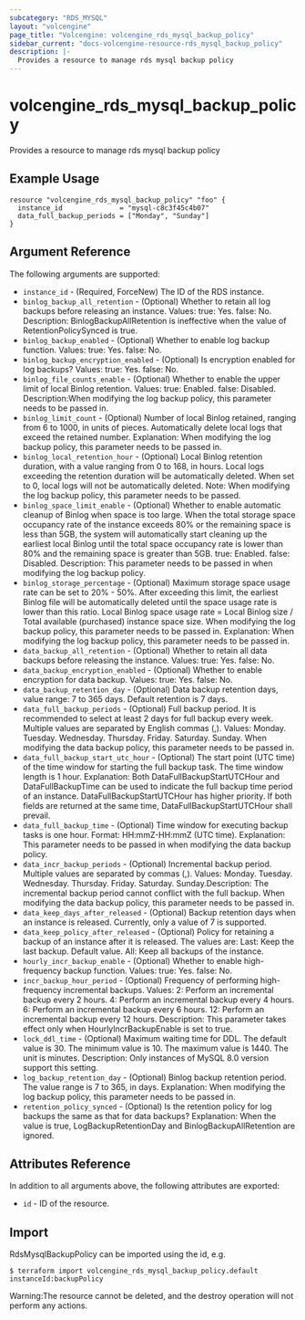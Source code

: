 ```yaml
---
subcategory: "RDS_MYSQL"
layout: "volcengine"
page_title: "Volcengine: volcengine_rds_mysql_backup_policy"
sidebar_current: "docs-volcengine-resource-rds_mysql_backup_policy"
description: |-
  Provides a resource to manage rds mysql backup policy
---
```

# volcengine_rds_mysql_backup_policy
Provides a resource to manage rds mysql backup policy
## Example Usage
```hcl
resource "volcengine_rds_mysql_backup_policy" "foo" {
  instance_id              = "mysql-c8c3f45c4b07"
  data_full_backup_periods = ["Monday", "Sunday"]
}
```
## Argument Reference
The following arguments are supported:
* `instance_id` - (Required, ForceNew) The ID of the RDS instance.
* `binlog_backup_all_retention` - (Optional) Whether to retain all log backups before releasing an instance. Values:
true: Yes.
false: No. Description: BinlogBackupAllRetention is ineffective when the value of RetentionPolicySynced is true.
* `binlog_backup_enabled` - (Optional) Whether to enable log backup function. Values:
true: Yes.
false: No.
* `binlog_backup_encryption_enabled` - (Optional) Is encryption enabled for log backups? Values:
true: Yes.
false: No.
* `binlog_file_counts_enable` - (Optional) Whether to enable the upper limit of local Binlog retention. Values: true: Enabled. false: Disabled. Description:When modifying the log backup policy, this parameter needs to be passed in.
* `binlog_limit_count` - (Optional) Number of local Binlog retained, ranging from 6 to 1000, in units of pieces. Automatically delete local logs that exceed the retained number. Explanation: When modifying the log backup policy, this parameter needs to be passed in.
* `binlog_local_retention_hour` - (Optional) Local Binlog retention duration, with a value ranging from 0 to 168, in hours. Local logs exceeding the retention duration will be automatically deleted. When set to 0, local logs will not be automatically deleted. Note: When modifying the log backup policy, this parameter needs to be passed.
* `binlog_space_limit_enable` - (Optional) Whether to enable automatic cleanup of Binlog when space is too large. When the total storage space occupancy rate of the instance exceeds 80% or the remaining space is less than 5GB, the system will automatically start cleaning up the earliest local Binlog until the total space occupancy rate is lower than 80% and the remaining space is greater than 5GB. true: Enabled. false: Disabled. Description: This parameter needs to be passed in when modifying the log backup policy.
* `binlog_storage_percentage` - (Optional) Maximum storage space usage rate can be set to 20% - 50%. After exceeding this limit, the earliest Binlog file will be automatically deleted until the space usage rate is lower than this ratio. Local Binlog space usage rate = Local Binlog size / Total available (purchased) instance space size. When modifying the log backup policy, this parameter needs to be passed in. Explanation: When modifying the log backup policy, this parameter needs to be passed in.
* `data_backup_all_retention` - (Optional) Whether to retain all data backups before releasing the instance. Values:
true: Yes.
false: No.
* `data_backup_encryption_enabled` - (Optional) Whether to enable encryption for data backup. Values:
true: Yes.
false: No.
* `data_backup_retention_day` - (Optional) Data backup retention days, value range: 7 to 365 days. Default retention is 7 days.
* `data_full_backup_periods` - (Optional) Full backup period. It is recommended to select at least 2 days for full backup every week. Multiple values are separated by English commas (,). Values: Monday. Tuesday. Wednesday. Thursday. Friday. Saturday. Sunday. When modifying the data backup policy, this parameter needs to be passed in.
* `data_full_backup_start_utc_hour` - (Optional) The start point (UTC time) of the time window for starting the full backup task. The time window length is 1 hour. Explanation: Both DataFullBackupStartUTCHour and DataFullBackupTime can be used to indicate the full backup time period of an instance. DataFullBackupStartUTCHour has higher priority. If both fields are returned at the same time, DataFullBackupStartUTCHour shall prevail.
* `data_full_backup_time` - (Optional) Time window for executing backup tasks is one hour. Format: HH:mmZ-HH:mmZ (UTC time). Explanation: This parameter needs to be passed in when modifying the data backup policy.
* `data_incr_backup_periods` - (Optional) Incremental backup period. Multiple values are separated by commas (,). Values: Monday. Tuesday. Wednesday. Thursday. Friday. Saturday. Sunday.Description: The incremental backup period cannot conflict with the full backup. When modifying the data backup policy, this parameter needs to be passed in.
* `data_keep_days_after_released` - (Optional) Backup retention days when an instance is released. Currently, only a value of 7 is supported.
* `data_keep_policy_after_released` - (Optional) Policy for retaining a backup of an instance after it is released. The values are: Last: Keep the last backup. Default value. All: Keep all backups of the instance.
* `hourly_incr_backup_enable` - (Optional) Whether to enable high-frequency backup function. Values:
true: Yes.
false: No.
* `incr_backup_hour_period` - (Optional) Frequency of performing high-frequency incremental backups. Values: 2: Perform an incremental backup every 2 hours. 4: Perform an incremental backup every 4 hours. 6: Perform an incremental backup every 6 hours. 12: Perform an incremental backup every 12 hours. Description: This parameter takes effect only when HourlyIncrBackupEnable is set to true.
* `lock_ddl_time` - (Optional) Maximum waiting time for DDL. The default value is 30. The minimum value is 10. The maximum value is 1440. The unit is minutes. Description: Only instances of MySQL 8.0 version support this setting.
* `log_backup_retention_day` - (Optional) Binlog backup retention period. The value range is 7 to 365, in days. Explanation: When modifying the log backup policy, this parameter needs to be passed in.
* `retention_policy_synced` - (Optional) Is the retention policy for log backups the same as that for data backups?
Explanation: When the value is true, LogBackupRetentionDay and BinlogBackupAllRetention are ignored.

## Attributes Reference
In addition to all arguments above, the following attributes are exported:
* `id` - ID of the resource.



## Import
RdsMysqlBackupPolicy can be imported using the id, e.g.
```
$ terraform import volcengine_rds_mysql_backup_policy.default instanceId:backupPolicy
```
Warning:The resource cannot be deleted, and the destroy operation will not perform any actions.

